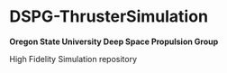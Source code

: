 # DSPG-ThrusterSimulation

**Oregon State University Deep Space Propulsion Group**

High Fidelity Simulation repository
